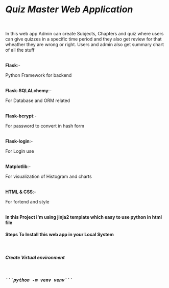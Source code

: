 <h1><i>Quiz Master Web Application</i></h1><br/>
<p>In this web app Admin can create Subjects, Chapters and quiz where users can give quizzes in a specific time period and they also get review for that wheather they are wrong or right. Users and admin also get summary chart of all the stuff</p><br/>
<b>Flask</b>:- <p>Python Framework for backend</p><br/>
<b>Flask-SQLALchemy</b>:- <p>For Database and ORM related </p><br/>
<b>Flask-bcrypt</b>:- <p>For password to convert in hash form</p><br/>
<b>Flask-login</b>:- <p>For Login use</p><br/>
<b>Matplotlib</b>:- <p>For visualization of Histogram and charts </p><br/>
<b>HTML & CSS</b>:- <p>For fortend and style</p><br/>
<b>In this Project i'm using jinja2 template which easy to use python in html file </b>



<h4>Steps To Install this web app in your Local System</h4><br/>
<h5>Create Virtual environment<h5/><br/>
<pre>```python -m venv venv``` </pre><br/>

